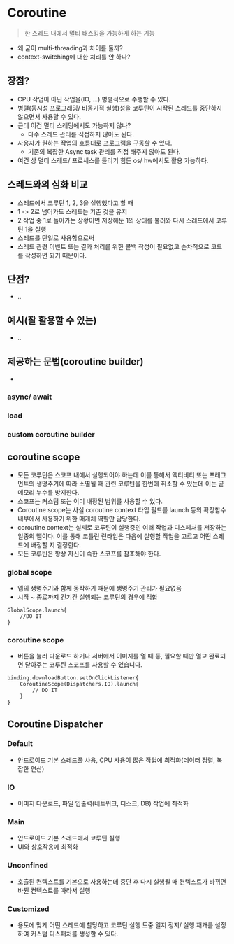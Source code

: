 # Coroutine

> 한 스레드 내에서 멀티 태스킹을 가능하게 하는 기능

- 왜 굳이 multi-threading과 차이를 둘까?
- context-switching에 대한 처리를 안 하나?

## 장점?
- CPU 작업이 아닌 작업을(IO, ...) 병렬적으로 수행할 수 있다.
- 병렬(동시성 프로그래밍/ 비동기적 실행)성을 코루틴이 시작된 스레드를 중단하지 않으면서 사용할 수 있다. 
- 근데 이건 멀티 스레딩에서도 가능하지 않나?
  - 다수 스레드 관리를 직접하지 않아도 된다.
- 사용자가 원하는 작업의 흐름대로 프로그램을 구동할 수 있다.
  - 기존의 복잡한 Async task 관리를 직접 해주지 않아도 된다.
- 여건 상 멀티 스레드/ 프로세스를 돌리기 힘든 os/ hw에서도 활용 가능하다.

## 스레드와의 심화 비교
- 스레드에서 코루틴 1, 2, 3을 실행했다고 할 때
- 1 -> 2로 넘어가도 스레드는 기존 것을 유지
- 2 작업 중 1로 돌아가는 상황이면 저장해둔 1의 상태를 불러와 다시 스레드에서 코루틴 1을 실행
- 스레드를 단일로 사용함으로써
- 스레드 관련 이벤트 또는 결과 처리를 위한 콜백 작성이 필요없고 순차적으로 코드를 작성하면 되기 때문이다.

## 단점?
- ..

## 예시(잘 활용할 수 있는)
- ..

## 제공하는 문법(coroutine builder)
- 

### async/ await

### load

### custom coroutine builder

## coroutine scope
- 모든 코루틴은 스코프 내에서 실행되어야 하는데 이를 통해서 액티비티 또는 프래그먼트의 생명주기에 따라 소멸될 때 관련 코루틴을 한번에 취소할 수 있는데 이는 곧 메모리 누수를 방지한다.
- 스코프는 커스텀 또는 이미 내장된 범위를 사용할 수 있다.
- Coroutine scope는 사실 coroutine context 타입 필드를 launch 등의 확장함수 내부에서 사용하기 위한 매개체 역할만 담당한다.
- coroutine context는 실제로 코루틴이 실행중인 여러 작업과 디스페처를 저장하는 일종의 맵이다. 이를 통해 코틀린 런타임은 다음에 실행할 작업을 고르고 어떤 스레드에 배정할 지 결정한다.
- 모든 코루틴은 항상 자신이 속한 스코프를 참조해야 한다.

### global scope
- 앱의 생명주기와 함께 동작하기 때문에 생명주기 관리가 필요없음
- 시작 ~ 종료까지 긴기간 실행되는 코루틴의 경우에 적합
~~~
GlobalScope.launch{
    //DO IT
}
~~~
### coroutine scope
- 버튼을 눌러 다운로드 하거나 서버에서 이미지를 열 때 등, 필요할 때만 열고 완료되면 닫아주는 코루틴 스코프를 사용할 수 있습니다.
~~~
binding.downloadButton.setOnClickListener{
    CoroutineScope(Dispatchers.IO).launch{
        // DO IT
    }
}
~~~

## Coroutine Dispatcher
### Default
- 안드로이드 기본 스레드풀 사용, CPU 사용이 많은 작업에 최적화(데이터 정렬, 복잡한 연산)
### IO
- 이미지 다운로드, 파일 입출력(네트워크, 디스크, DB) 작업에 최적화

### Main
- 안드로이드 기본 스레드에서 코루틴 실행
- UI와 상호작용에 최적화

### Unconfined
- 호출된 컨텍스트를 기본으로 사용하는데 중단 후 다시 실행될 때 컨텍스트가 바뀌면 바뀐 컨텍스트를 따라서 실행

### Customized
- 용도에 맞게 어떤 스레드에 할당하고 코루틴 실행 도중 일지 정지/ 실행 재개를 설정하여 커스텀 디스패처를 생성할 수 있다.


